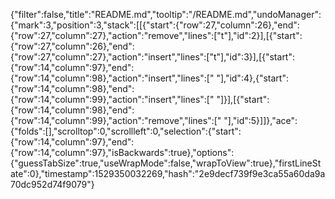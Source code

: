 {"filter":false,"title":"README.md","tooltip":"/README.md","undoManager":{"mark":3,"position":3,"stack":[[{"start":{"row":27,"column":26},"end":{"row":27,"column":27},"action":"remove","lines":["t"],"id":2}],[{"start":{"row":27,"column":26},"end":{"row":27,"column":27},"action":"insert","lines":["t"],"id":3}],[{"start":{"row":14,"column":97},"end":{"row":14,"column":98},"action":"insert","lines":[" "],"id":4},{"start":{"row":14,"column":98},"end":{"row":14,"column":99},"action":"insert","lines":[" "]}],[{"start":{"row":14,"column":98},"end":{"row":14,"column":99},"action":"remove","lines":[" "],"id":5}]]},"ace":{"folds":[],"scrolltop":0,"scrollleft":0,"selection":{"start":{"row":14,"column":97},"end":{"row":14,"column":97},"isBackwards":true},"options":{"guessTabSize":true,"useWrapMode":false,"wrapToView":true},"firstLineState":0},"timestamp":1529350032269,"hash":"2e9decf739f9e3ca55a60da9a70dc952d74f9079"}